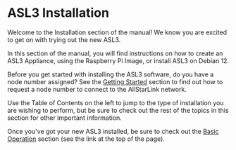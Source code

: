 # ASL3 Installation

Welcome to the Installation section of the manual! We know you are excited to get on with trying out the new ASL3. 

In this section of the manual, you will find instructions on how to create an ASL3 Appliance, using the Raspberry Pi Image, or install ASL3 on Debian 12. 

Before you get started with installing the ASL3 software, do you have a node number assigned? See the [Getting Started](../basics/index.md) section to find out how to request a node number to connect to the AllStarLink network.

Use the Table of Contents on the left to jump to the type of installation you are wishing to perform, but be sure to check out the rest of the topics in this section for other important information. 

Once you've got your new ASL3 installed, be sure to check out the [Basic Operation](../user-guide/index.md) section (see the link at the top of the page).

